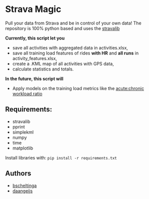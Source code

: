 # Strava Magic
Pull your data from Strava and be in control of your own data! The repository is 100% python based and uses the [stravalib](<https://pythonhosted.org/stravalib/>)

**Currently, this script let you**
- save all activities with aggregated data in activities.xlsx,
- save all training load features of rides **with HR** and **all runs** in activity_features.xlsx,
- create a .KML map of all activities with GPS data,
- calculate statistics and totals.

**In the future, this script will**
- Apply models on the training load metrics like the [acute:chronic workload ratio](https://www.scienceforsport.com/acutechronic-workload-ratio/)

## Requirements:
- stravalib
- pprint
- simplekml
- numpy
- time
- matplotlib

Install libraries with:
`pip install -r requirements.txt`

## Authors
- [bscheltinga](https://github.com/bscheltinga)
- [daangeijs](https://github.com/daangeijs)
